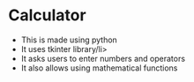 <h1> Calculator </h1>
<ul>
  <li>This is made using python</li>
  <li>It uses tkinter library/li>
  <li>It asks users to enter numbers and operators</li>
  <li>It also allows using mathematical functions</li>
  
</ul>
